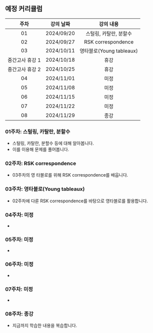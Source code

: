 ## 예정 커리큘럼

| 주차 | 강의 날짜 |              강의 내용                |
| :--: | :------: |:--------------------------------------------: | 
| 01 | 2024/09/20 | 스털링, 카탈란, 분할수 |  |
| 02 | 2024/09/27 | RSK correspondence |  |
| 03 | 2024/10/11 | 영타블로(Young tableaux) |  |
| 중간고사 휴강 1 | 2024/10/18 | 휴강 |  |
| 중간고사 휴강 2 | 2024/10/25 | 휴강 |  |
| 04 | 2024/11/01 | 미정 |  |
| 05 | 2024/11/08 | 미정 |  |
| 06 | 2024/11/15 | 미정  |  |
| 07 | 2024/11/22 | 미정 |  |
| 08 | 2024/11/29 | 종강 |  |

### 01주차: 스털링, 카탈란, 분할수

- 스털링, 카탈란, 분할수 등에 대해 알아봅니다.
- 이를 이용해 문제를 풀어봅니다.

### 02주차: RSK correspondence

- 03주차의 영 타블로를 위해 RSK correspondence를 배웁니다.

### 03주차: 영타블로(Young tableaux)

- 02주차에 다룬 RSK correspondence를 바탕으로 영타블로를 활용합니다.

### 04주차: 미정

- 

### 05주차: 미정

-

### 06주차: 미정

-

### 07주차: 미정

-

### 08주차: 종강 

- 지금까지 학습한 내용을 복습합니다.
